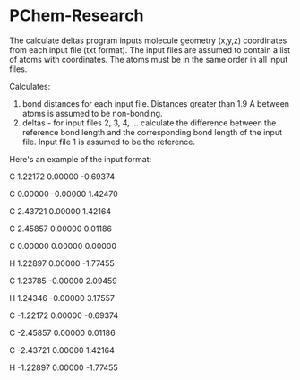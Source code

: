 # PChem-Research

The calculate deltas program inputs molecule geometry (x,y,z) coordinates from each input file (txt format).  The input files are assumed to contain a list of atoms with coordinates.  The atoms must be in the same order in all input files.

Calculates:
1) bond distances for each input file.  Distances greater than 1.9 A between atoms is assumed to be non-bonding.
2) deltas - for input files 2, 3, 4, ... calculate the difference between the reference bond length and the corresponding bond length of the input file.    Input file 1 is assumed to be the reference.

Here's an example of the input format:

 C          1.22172        0.00000       -0.69374
 
 C          0.00000       -0.00000        1.42470
 
 C          2.43721        0.00000        1.42164
 
 C          2.45857        0.00000        0.01186
 
 C          0.00000        0.00000        0.00000
 
 H          1.22897        0.00000       -1.77455
 
 C          1.23785       -0.00000        2.09459
 
 H          1.24346       -0.00000        3.17557
 
 C         -1.22172        0.00000       -0.69374
 
 C         -2.45857        0.00000        0.01186
 
 C         -2.43721        0.00000        1.42164
 
 H         -1.22897        0.00000       -1.77455
 
